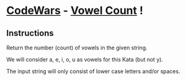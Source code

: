 # [CodeWars](https://www.codewars.com) - [Vowel Count](https://www.codewars.com/kata/54ff3102c1bad923760001f3/train/dart) !

## Instructions
Return the number (count) of vowels in the given string.

We will consider a, e, i, o, u as vowels for this Kata (but not y).

The input string will only consist of lower case letters and/or spaces.
